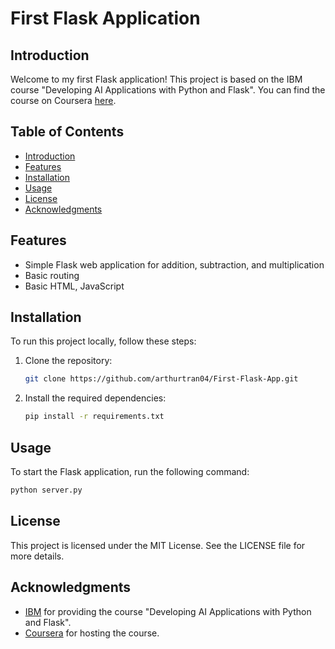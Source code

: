 # First Flask Application

## Introduction

Welcome to my first Flask application! This project is based on the IBM course "Developing AI Applications with Python and Flask". You can find the course on Coursera [here](https://www.coursera.org/learn/python-project-for-ai-application-development).

## Table of Contents

- [Introduction](#introduction)
- [Features](#features)
- [Installation](#installation)
- [Usage](#usage)
- [License](#license)
- [Acknowledgments](#acknowledgments)

## Features

- Simple Flask web application for addition, subtraction, and multiplication
- Basic routing
- Basic HTML, JavaScript

## Installation

To run this project locally, follow these steps:

1. Clone the repository:

    ```bash
    git clone https://github.com/arthurtran04/First-Flask-App.git
    ```

5. Install the required dependencies:

    ```bash
    pip install -r requirements.txt
    ```

## Usage

To start the Flask application, run the following command:

```bash
python server.py
```

## License

This project is licensed under the MIT License. See the LICENSE file for more details.

## Acknowledgments

- [IBM](https://www.ibm.com) for providing the course "Developing AI Applications with Python and Flask".
- [Coursera](https://www.coursera.org) for hosting the course.
